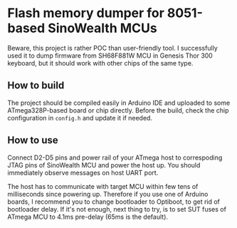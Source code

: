 # Flash memory dumper for 8051-based SinoWealth MCUs
Beware, this project is rather POC than user-friendly tool. I successfully used it to dump firmware from SH68F881W MCU in Genesis Thor 300 keyboard, but it should work with other chips of the same type.

## How to build
The project should be compiled easily in Arduino IDE and uploaded to some ATmega328P-based board or chip directly. Before the build, check the chip configuration in `config.h` and update it if needed.

## How to use
Connect D2-D5 pins and power rail of your ATmega host to correspoding JTAG pins of SinoWealth MCU and power the host up. You should immediately observe messages on host UART port.

The host has to communicate with target MCU within few tens of milliseconds since powering up. Therefore if you use one of Arduino boards, I recommend you to change bootloader to Optiboot, to get rid of bootloader delay. If it's not enough, next thing to try, is to set SUT fuses of ATmega MCU to 4.1ms pre-delay (65ms is the default).
